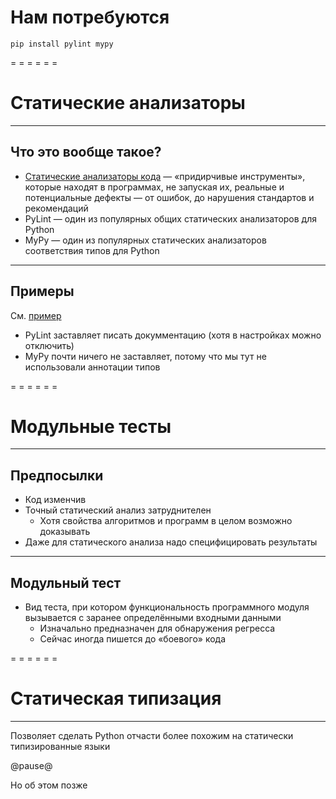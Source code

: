 <!-- -*- coding: utf-8 -*- -->
<span id="slides-title" hidden>Качество и работоспособность кода</span>

# Нам потребуются

```
pip install pylint mypy
```

= = = = = =

# Статические анализаторы

- - - - - -

## Что это вообще такое?

* [Статические анализаторы кода](https://en.wikipedia.org/wiki/List_of_tools_for_static_code_analysis) — «придирчивые инструменты»,
  которые находят в программах, не запуская их, реальные и потенциальные дефекты — от ошибок, до нарушения стандартов и рекомендаций
* PyLint — один из популярных общих статических анализаторов для Python
* MyPy — один из популярных статических анализаторов соответствия типов для Python

- - - - - - -

## Примеры

См. [пример](../examples/01.quality/rabin_karp_with_tests.py)

* PyLint заставляет писать докумментацию (хотя в настройках можно отключить)
* MyPy почти ничего не заставляет, потому что мы тут не использовали аннотации типов

= = = = = =

# Модульные тесты

- - - - - -

## Предпосылки

* Код изменчив
* Точный статический анализ затруднителен
  * Хотя свойства алгоритмов и программ в целом возможно доказывать
* Даже для статического анализа надо специфицировать результаты

- - - - - -

## Модульный тест

* Вид теста, при котором функциональность программного модуля вызывается с заранее определёнными входными данными
  * Изначально предназначен для обнаружения регресса
  * Сейчас иногда пишется до «боевого» кода

= = = = = =

# Статическая типизация

- - - - - -

Позволяет сделать Python отчасти более похожим на статически типизированные языки

@pause@

Но об этом позже
